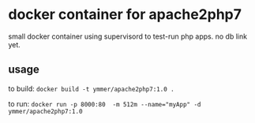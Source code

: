 # docker container for apache2php7

small docker container using supervisord to test-run php apps. no db link yet.

## usage

to build:
`docker build -t ymmer/apache2php7:1.0 .`

to run:
`docker run -p 8000:80  -m 512m --name="myApp" -d ymmer/apache2php7:1.0`
